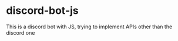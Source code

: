 # discord-bot-js
This is a discord bot with JS, trying to implement APIs other than the discord one
